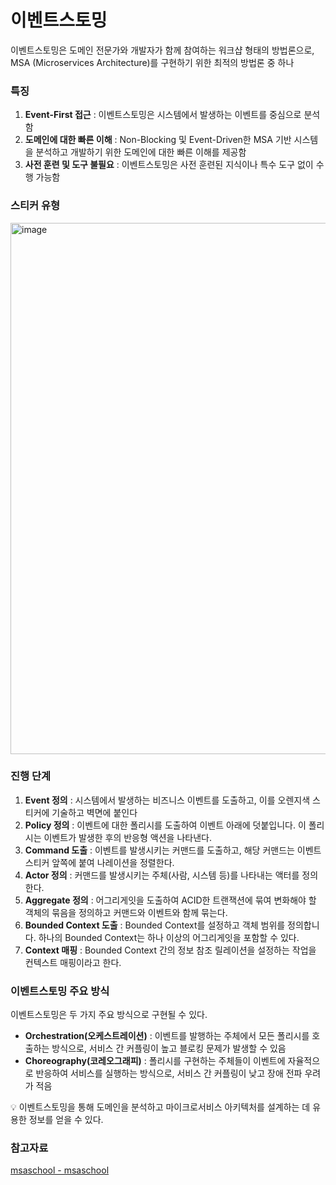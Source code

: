 # 이벤트스토밍
이벤트스토밍은 도메인 전문가와 개발자가 함께 참여하는 워크샵 형태의 방법론으로, MSA (Microservices Architecture)를 구현하기 위한 최적의 방법론 중 하나

### 특징
1. **Event-First 접근** : 이벤트스토밍은 시스템에서 발생하는 이벤트를 중심으로 분석함
2. **도메인에 대한 빠른 이해** : Non-Blocking 및 Event-Driven한 MSA 기반 시스템을 분석하고 개발하기 위한 도메인에 대한 빠른 이해를 제공함
3. **사전 훈련 및 도구 불필요** : 이벤트스토밍은 사전 훈련된 지식이나 특수 도구 없이 수행 가능함

### 스티커 유형
<img width="850" alt="image" src="https://github.com/ChoMyeongHwan/TIL/assets/114536581/c30895c1-2041-465b-beb1-93050683a28e">

### 진행 단계
1. **Event 정의** : 시스템에서 발생하는 비즈니스 이벤트를 도출하고, 이를 오렌지색 스티커에 기술하고 벽면에 붙인다
2. **Policy 정의** : 이벤트에 대한 폴리시를 도출하여 이벤트 아래에 덧붙입니다. 이 폴리시는 이벤트가 발생한 후의 반응형 액션을 나타낸다.
3. **Command 도출** : 이벤트를 발생시키는 커맨드를 도출하고, 해당 커맨드는 이벤트 스티커 앞쪽에 붙여 나레이션을 정렬한다.
4. **Actor 정의** : 커맨드를 발생시키는 주체(사람, 시스템 등)를 나타내는 액터를 정의한다.
5. **Aggregate 정의** : 어그리게잇을 도출하여 ACID한 트랜잭션에 묶여 변화해야 할 객체의 묶음을 정의하고 커맨드와 이벤트와 함께 묶는다.
6. **Bounded Context 도출** : Bounded Context를 설정하고 객체 범위를 정의합니다. 하나의 Bounded Context는 하나 이상의 어그리게잇을 포함할 수 있다.
7. **Context 매핑** : Bounded Context 간의 정보 참조 릴레이션을 설정하는 작업을 컨텍스트 매핑이라고 한다.

### 이벤트스토밍 주요 방식
이벤트스토밍은 두 가지 주요 방식으로 구현될 수 있다.

- **Orchestration(오케스트레이션)** : 이벤트를 발행하는 주체에서 모든 폴리시를 호출하는 방식으로, 서비스 간 커플링이 높고 블로킹 문제가 발생할 수 있음
- **Choreography(코레오그래피)** : 폴리시를 구현하는 주체들이 이벤트에 자율적으로 반응하여 서비스를 실행하는 방식으로, 서비스 간 커플링이 낮고 장애 전파 우려가 적음

<aside>
💡 이벤트스토밍을 통해 도메인을 분석하고 마이크로서비스 아키텍처를 설계하는 데 유용한 정보를 얻을 수 있다.
</aside>

### 참고자료
[msaschool - msaschool](https://www.msaschool.io/operation/design/design-three/)
